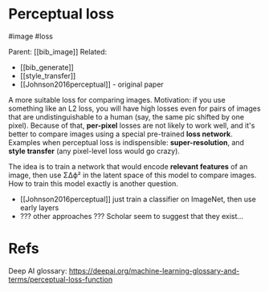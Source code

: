 # Perceptual loss

#image #loss

Parent: [[bib_image]]
Related:
* [[bib_generate]]
* [[style_transfer]]
* [[Johnson2016perceptual]] - original paper

A more suitable loss for comparing images. Motivation: if you use something like an L2 loss, you will have high losses even for pairs of images that are undistinguishable to a human (say, the same pic shifted by one pixel). Because of that, **per-pixel** losses are not likely to work well, and it's better to compare images using a special pre-trained **loss network**. Examples when perceptual loss is indispensible: **super-resolution**, and **style transfer** (any pixel-level loss would go crazy).

The idea is to train a network that would encode **relevant features** of an image, then use ΣΔϕ² in the latent space of this model to compare images. How to train this model exactly is another question.

* [[Johnson2016perceptual]] just train a classifier on ImageNet, then use early layers
* ??? other approaches ??? Scholar seem to suggest that they exist...

# Refs

Deep AI glossary:
https://deepai.org/machine-learning-glossary-and-terms/perceptual-loss-function

